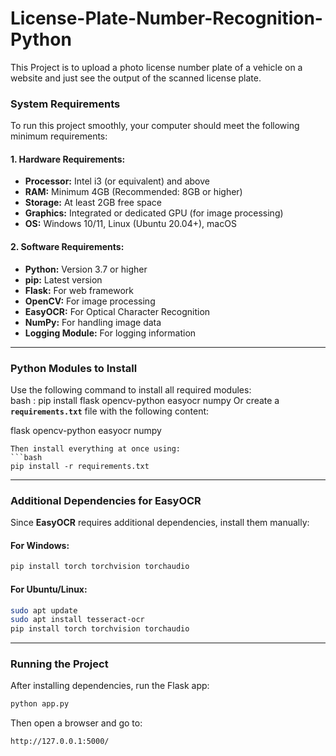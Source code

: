 # License-Plate-Number-Recognition-Python
This Project is to upload a photo license number plate of a vehicle on a website and just see the output of the scanned license plate.


### **System Requirements**  
To run this project smoothly, your computer should meet the following minimum requirements:

#### **1. Hardware Requirements:**  
- **Processor:** Intel i3 (or equivalent) and above  
- **RAM:** Minimum 4GB (Recommended: 8GB or higher)  
- **Storage:** At least 2GB free space  
- **Graphics:** Integrated or dedicated GPU (for image processing)  
- **OS:** Windows 10/11, Linux (Ubuntu 20.04+), macOS  

#### **2. Software Requirements:**  
- **Python:** Version 3.7 or higher  
- **pip:** Latest version  
- **Flask:** For web framework  
- **OpenCV:** For image processing  
- **EasyOCR:** For Optical Character Recognition  
- **NumPy:** For handling image data  
- **Logging Module:** For logging information  

---

### **Python Modules to Install**  
Use the following command to install all required modules:  
bash : 
pip install flask opencv-python easyocr numpy
                Or 
create a **`requirements.txt`** file with the following content:  

flask
opencv-python
easyocr
numpy
```
Then install everything at once using:  
```bash
pip install -r requirements.txt
```

---

### **Additional Dependencies for EasyOCR**  
Since **EasyOCR** requires additional dependencies, install them manually:  
#### **For Windows:**
```bash
pip install torch torchvision torchaudio
```
#### **For Ubuntu/Linux:**
```bash
sudo apt update
sudo apt install tesseract-ocr
pip install torch torchvision torchaudio
```
---

### **Running the Project**  
After installing dependencies, run the Flask app:  
```bash
python app.py
```
Then open a browser and go to:  
```
http://127.0.0.1:5000/
```
